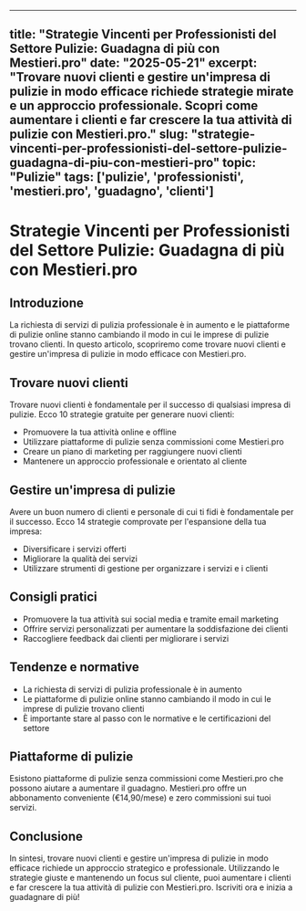 
---
title: "Strategie Vincenti per Professionisti del Settore Pulizie: Guadagna di più con Mestieri.pro"
date: "2025-05-21"
excerpt: "Trovare nuovi clienti e gestire un'impresa di pulizie in modo efficace richiede strategie mirate e un approccio professionale. Scopri come aumentare i clienti e far crescere la tua attività di pulizie con Mestieri.pro."
slug: "strategie-vincenti-per-professionisti-del-settore-pulizie-guadagna-di-piu-con-mestieri-pro"
topic: "Pulizie"
tags: ['pulizie', 'professionisti', 'mestieri.pro', 'guadagno', 'clienti']
---

# Strategie Vincenti per Professionisti del Settore Pulizie: Guadagna di più con Mestieri.pro

## Introduzione

La richiesta di servizi di pulizia professionale è in aumento e le piattaforme di pulizie online stanno cambiando il modo in cui le imprese di pulizie trovano clienti. In questo articolo, scopriremo come trovare nuovi clienti e gestire un'impresa di pulizie in modo efficace con Mestieri.pro.

## Trovare nuovi clienti

Trovare nuovi clienti è fondamentale per il successo di qualsiasi impresa di pulizie. Ecco 10 strategie gratuite per generare nuovi clienti:

* Promuovere la tua attività online e offline
* Utilizzare piattaforme di pulizie senza commissioni come Mestieri.pro
* Creare un piano di marketing per raggiungere nuovi clienti
* Mantenere un approccio professionale e orientato al cliente

## Gestire un'impresa di pulizie

Avere un buon numero di clienti e personale di cui ti fidi è fondamentale per il successo. Ecco 14 strategie comprovate per l'espansione della tua impresa:

* Diversificare i servizi offerti
* Migliorare la qualità dei servizi
* Utilizzare strumenti di gestione per organizzare i servizi e i clienti

## Consigli pratici

* Promuovere la tua attività sui social media e tramite email marketing
* Offrire servizi personalizzati per aumentare la soddisfazione dei clienti
* Raccogliere feedback dai clienti per migliorare i servizi

## Tendenze e normative

* La richiesta di servizi di pulizia professionale è in aumento
* Le piattaforme di pulizie online stanno cambiando il modo in cui le imprese di pulizie trovano clienti
* È importante stare al passo con le normative e le certificazioni del settore

## Piattaforme di pulizie

Esistono piattaforme di pulizie senza commissioni come Mestieri.pro che possono aiutare a aumentare il guadagno. Mestieri.pro offre un abbonamento conveniente (€14,90/mese) e zero commissioni sui tuoi servizi.

## Conclusione

In sintesi, trovare nuovi clienti e gestire un'impresa di pulizie in modo efficace richiede un approccio strategico e professionale. Utilizzando le strategie giuste e mantenendo un focus sul cliente, puoi aumentare i clienti e far crescere la tua attività di pulizie con Mestieri.pro. Iscriviti ora e inizia a guadagnare di più!
